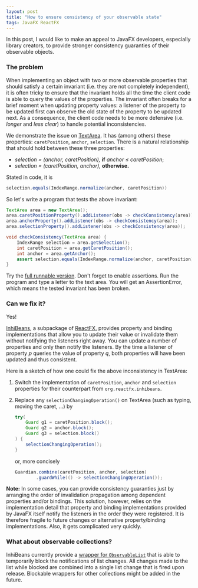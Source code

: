 ```yaml
---
layout: post
title: "How to ensure consistency of your observable state"
tags: JavaFX ReactFX
---
```


In this post, I would like to make an appeal to JavaFX developers, especially library creators, to provide stronger consistency guaranties of their observable objects.


### The problem

When implementing an object with two or more observable properties that should satisfy a certain invariant (i.e. they are not completely independent), it is often tricky to ensure that the invariant holds all the time the client code is able to query the values of the properties. The invariant often breaks for a brief moment when updating property values: a listener of the property to be updated first can observe the old state of the property to be updated next. As a consequence, the client code needs to be more defensive (i.e. _longer_ and _less clear_) to handle potential inconsistencies.

We demonstrate the issue on [TextArea](http://docs.oracle.com/javase/8/javafx/api/javafx/scene/control/TextArea.html). It has (among others) these properties: `caretPosition`, `anchor`, `selection`. There is a natural relationship that should hold between these three properties:

 * _selection = (anchor, caretPosition),_ **if** _anchor &le; caretPosition_;
 * _selection = (caretPosition, anchor),_ **otherwise.**

Stated in code, it is

```java
selection.equals(IndexRange.normalize(anchor, caretPosition))
```

So let's write a program that tests the above invariant:

```java
TextArea area = new TextArea();
area.caretPositionProperty().addListener(obs -> checkConsistency(area));
area.anchorProperty().addListener(obs -> checkConsistency(area));
area.selectionProperty().addListener(obs -> checkConsistency(area));

void checkConsistency(TextArea area) {
    IndexRange selection = area.getSelection();
    int caretPosition = area.getCaretPosition();
    int anchor = area.getAnchor();
    assert selection.equals(IndexRange.normalize(anchor, caretPosition));
}
```

Try the [full runnable version](https://gist.github.com/TomasMikula/70f085c36c21ce964f07). Don't forget to enable assertions. Run the program and type a letter to the text area. You will get an AssertionError, which means the tested invariant has been broken.


### Can we fix it?

Yes!

[InhiBeans](https://github.com/TomasMikula/ReactFX/wiki/InhiBeans), a subpackage of [ReactFX](http://www.reactfx.org), provides property and binding implementations that allow you to update their value or invalidate them without notifying the listeners right away. You can update a number of properties and only then notify the listeners. By the time a listener of property _p_ queries the value of property _q_, both properties will have been updated and thus consistent.

Here is a sketch of how one could fix the above inconsistency in TextArea:

1. Switch the implementation of `caretPosition`, `anchor` and `selection` properties for their counterpart from `org.reactfx.inhibeans`.
2. Replace any `selectionChangingOperation()` on TextArea (such as typing, moving the caret, ...) by

    ```java
    try(
        Guard g1 = caretPosition.block();
        Guard g2 = anchor.block();
        Guard g3 = selection.block()
    ) {
        selectionChangingOperation();
    }
    ```

    or, more concisely

    ```java
    Guardian.combine(caretPosition, anchor, selection)
            .guardWhile(() -> selectionChangingOperation());
    ```

**Note:** In some cases, you can provide consistency guaranties just by arranging the order of invalidation propagation among dependent properties and/or bindings. This solution, however, relies on the implementation detail that property and binding implementations provided by JavaFX itself notify the listeners in the order they were registered. It is therefore fragile to future changes or alternative property/binding implementations. Also, it gets complicated very quickly.


### What about observable collections?

InhiBeans currently provide a [wrapper for `ObservableList`](http://www.reactfx.org/javadoc/org/reactfx/inhibeans/collection/Collections.html#wrap-javafx.collections.ObservableList-) that is able to temporarily block the notifications of list changes. All changes made to the list while blocked are combined into a single list change that is fired upon release. Blockable wrappers for other collections might be added in the future.

